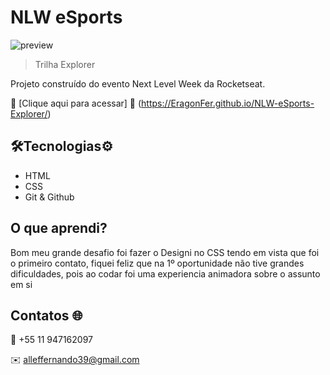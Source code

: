 # NLW eSports 

![preview](./.github/Preview.png)

> Trilha Explorer

Projeto construído do evento Next Level Week da Rocketseat.

🔗 [Clique aqui para acessar] 🔗 (https://EragonFer.github.io/NLW-eSports-Explorer/)


## 🛠️Tecnologias⚙️

- HTML
- CSS
- Git & Github

## O que aprendi?

Bom meu grande desafio foi fazer o Designi no CSS tendo em vista que foi o primeiro contato, fiquei feliz que na 1º oportunidade não tive grandes dificuldades, pois ao codar foi uma experiencia animadora sobre o assunto em si

## Contatos 🌐

📲 +55 11 947162097

✉️ alleffernando39@gmail.com

